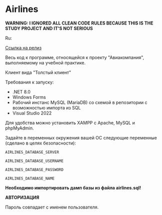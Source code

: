 ﻿# Airlines

**WARNING: I IGNORED ALL CLEAN CODE RULES BECAUSE THIS IS THE STUDY PROJECT AND IT'S NOT SERIOUS**


Ru:

[Ссылка на релиз](https://github.com/relativemodder/Airlines/releases/tag/v1.0)

Весь код к программе, относящейся к проекту "Авиакомпания", выполняемому на учебной практике.

Клиент вида "Толстый клиент"


Требования к запуску: 
- .NET 8.0
- Windows Forms
- Рабочий инстанс MySQL (MariaDB) со схемой в репозитории с возможностью импорта из SQL
- Visual Studio 2022


Для удобства можно установить XAMPP с Apache, MySQL и phpMyAdmin.


Задайте в переменных окружения вашей ОС следующие переменные (сделано в целях безопасности):


`AIRLINES_DATABASE_SERVER`

`AIRLINES_DATABASE_USERNAME`

`AIRLINES_DATABASE_PASSWORD`

`AIRLINES_DATABASE_NAME`


**Необходимо импортировать дамп базы из файла airlines.sql!**

**АВТОРИЗАЦИЯ**

Пароль совпадает с именем пользователя.